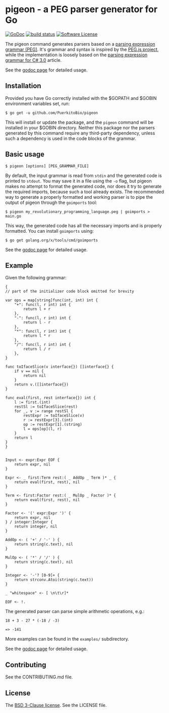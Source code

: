 # pigeon - a PEG parser generator for Go

[![GoDoc](https://godoc.org/github.com/PuerkitoBio/pigeon?status.png)](https://godoc.org/github.com/PuerkitoBio/pigeon)
[![build status](https://secure.travis-ci.org/PuerkitoBio/pigeon.png)](http://travis-ci.org/PuerkitoBio/pigeon)
[![Software License](https://img.shields.io/badge/license-BSD-blue.svg)](LICENSE)

The pigeon command generates parsers based on a [parsing expression grammar (PEG)][0]. It's grammar and syntax is inspired by the [PEG.js project][1], while the implementation is loosely based on the [parsing expression grammar for C# 3.0][2] article.

See the [godoc page][3] for detailed usage.

## Installation

Provided you have Go correctly installed with the $GOPATH and $GOBIN environment variables set, run:

`$ go get -u github.com/PuerkitoBio/pigeon`

This will install or update the package, and the `pigeon` command will be installed in your $GOBIN directory. Neither this package nor the parsers generated by this command require any third-party dependency, unless such a dependency is used in the code blocks of the grammar.

## Basic usage

`$ pigeon [options] [PEG_GRAMMAR_FILE]`

By default, the input grammar is read from `stdin` and the generated code is printed to `stdout`. You may save it in a file using the `-o` flag, but pigeon makes no attempt to format the generated code, nor does it try to generate the required imports, because such a tool already exists. The recommended way to generate a properly formatted and working parser is to pipe the output of pigeon through the `goimports` tool:

`$ pigeon my_revolutionary_programming_language.peg | goimports > main.go`

This way, the generated code has all the necessary imports and is properly formatted. You can install `goimports` using:

`$ go get golang.org/x/tools/cmd/goimports`

See the [godoc page][3] for detailed usage.

## Example

Given the following grammar:

```
{
// part of the initializer code block omitted for brevity

var ops = map[string]func(int, int) int {
    "+": func(l, r int) int {
        return l + r
    },
    "-": func(l, r int) int {
        return l - r
    },
    "*": func(l, r int) int {
        return l * r
    },
    "/": func(l, r int) int {
        return l / r
    },
}

func toIfaceSlice(v interface{}) []interface{} {
    if v == nil {
        return nil
    }
    return v.([]interface{})
}

func eval(first, rest interface{}) int {
    l := first.(int)
    restSl := toIfaceSlice(rest)
    for _, v := range restSl {
        restExpr := toIfaceSlice(v)
        r := restExpr[3].(int)
        op := restExpr[1].(string)
        l = ops[op](l, r)
    }
    return l
}
}


Input <- expr:Expr EOF {
    return expr, nil
}

Expr <- _ first:Term rest:( _ AddOp _ Term )* _ {
    return eval(first, rest), nil
}

Term <- first:Factor rest:( _ MulOp _ Factor )* {
    return eval(first, rest), nil
}

Factor <- '(' expr:Expr ')' {
    return expr, nil
} / integer:Integer {
    return integer, nil
}

AddOp <- ( '+' / '-' ) {
    return string(c.text), nil
}

MulOp <- ( '*' / '/' ) {
    return string(c.text), nil
}

Integer <- '-'? [0-9]+ {
    return strconv.Atoi(string(c.text))
}

_ "whitespace" <- [ \n\t\r]*

EOF <- !.
```

The generated parser can parse simple arithmetic operations, e.g.:

```
18 + 3 - 27 * (-18 / -3)

=> -141
```

More examples can be found in the `examples/` subdirectory.

See the [godoc page][3] for detailed usage.

## Contributing

See the CONTRIBUTING.md file.

## License

The [BSD 3-Clause license][4]. See the LICENSE file.

[0]: http://en.wikipedia.org/wiki/Parsing_expression_grammar
[1]: http://pegjs.org/
[2]: http://www.codeproject.com/Articles/29713/Parsing-Expression-Grammar-Support-for-C-Part
[3]: https://godoc.org/github.com/PuerkitoBio/pigeon
[4]: http://opensource.org/licenses/BSD-3-Clause
